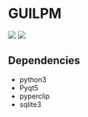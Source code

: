 
# GUILPM

![](https://imgur.com/7HjsreN)
![](https://imgur.com/0bdcJUh)



## Dependencies 

- python3
- Pyqt5 
- pyperclip 
- sqlite3 


